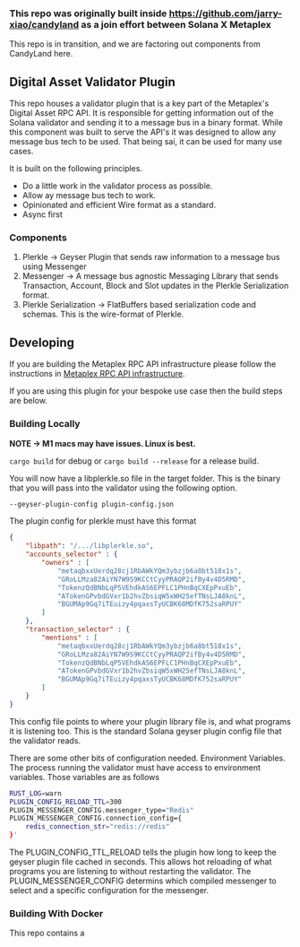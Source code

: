 ### This repo was originally built inside https://github.com/jarry-xiao/candyland as a join effort between Solana X Metaplex
This repo is in transition, and we are factoring out components from CandyLand here.

## Digital Asset Validator Plugin
This repo houses a validator plugin that is a key part of the Metaplex's Digital Asset RPC API. It is responsible for getting 
information out of the Solana validator and sending it to a message bus in a binary format. While this component was 
built to serve the API's it was designed to allow any message bus tech to be used. That being sai, it can be used for many use cases.

It is built on the following principles.
* Do a little work in the validator process as possible.
* Allow ay message bus tech to work.
* Opinionated and efficient Wire format as a standard.
* Async first

### Components
1. Plerkle -> Geyser Plugin that sends raw information to a message bus using Messenger
2. Messenger -> A message bus agnostic Messaging Library that sends Transaction, Account, Block and Slot updates in the Plerkle Serialization format.
2. Plerkle Serialization -> FlatBuffers based serialization code and schemas. This is the wire-format of Plerkle.


## Developing
If you are building the Metaplex RPC API infrastructure please follow the instructions in [Metaplex RPC API infrastructure](https://github.com/metaplex-foundation/digital-asset-rpc-infrastructure).

If you are using this plugin for your bespoke use case then the build steps are below.

### Building Locally
**NOTE -> M1 macs may have issues. Linux is best.**

``cargo build`` for debug or
``cargo build --release`` for a release build. 

You will now have a libplerkle.so file in the target folder. This is the binary that you will pass into the validator using the following option.

```bash
--geyser-plugin-config plugin-config.json
```

The plugin config for plerkle must have this format

```json
{
    "libpath": "/.../libplerkle.so",
    "accounts_selector" : {
        "owners" : [
            "metaqbxxUerdq28cj1RbAWkYQm3ybzjb6a8bt518x1s",
            "GRoLLMza82AiYN7W9S9KCCtCyyPRAQP2ifBy4v4D5RMD",
            "TokenzQdBNbLqP5VEhdkAS6EPFLC1PHnBqCXEpPxuEb",
            "ATokenGPvbdGVxr1b2hvZbsiqW5xWH25efTNsLJA8knL",
            "BGUMAp9Gq7iTEuizy4pqaxsTyUCBK68MDfK752saRPUY"
        ]
    },
    "transaction_selector" : {
        "mentions" : [
            "metaqbxxUerdq28cj1RbAWkYQm3ybzjb6a8bt518x1s",
            "GRoLLMza82AiYN7W9S9KCCtCyyPRAQP2ifBy4v4D5RMD",
            "TokenzQdBNbLqP5VEhdkAS6EPFLC1PHnBqCXEpPxuEb",
            "ATokenGPvbdGVxr1b2hvZbsiqW5xWH25efTNsLJA8knL",
            "BGUMAp9Gq7iTEuizy4pqaxsTyUCBK68MDfK752saRPUY"
        ]
    }
}

```
This config file points to where your plugin library file is, and what programs it is listening too. 
This is the standard Solana geyser plugin config file that the validator reads. 

There are some other bits of configuration needed. Environment Variables.
The process running the validator must have access to environment variables. Those variables are as follows

```bash
RUST_LOG=warn
PLUGIN_CONFIG_RELOAD_TTL=300  
PLUGIN_MESSENGER_CONFIG.messenger_type="Redis"
PLUGIN_MESSENGER_CONFIG.connection_config={
    redis_connection_str="redis://redis"
}'
```
The PLUGIN_CONFIG_TTL_RELOAD tells the plugin how long to keep the geyser plugin file cached in seconds. This allows hot reloading of what programs you are listening to without restarting the validator.
The PLUGIN_MESSENGER_CONFIG determins which compiled messenger to select and a specific configuration for the messenger.
 
### Building With Docker
This repo contains a 